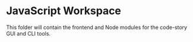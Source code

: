 # JavaScript Workspace

This folder will contain the frontend and Node modules for the code-story GUI and CLI tools.
